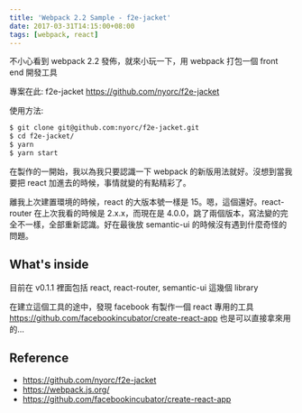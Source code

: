 ```yaml
---
title: 'Webpack 2.2 Sample - f2e-jacket'
date: 2017-03-31T14:15:00+08:00
tags: [webpack, react]
---
```

不小心看到 webpack 2.2 發佈，就來小玩一下，用 webpack 打包一個 front end 開發工具

專案在此: f2e-jacket https://github.com/nyorc/f2e-jacket

使用方法:

```bash
$ git clone git@github.com:nyorc/f2e-jacket.git
$ cd f2e-jacket/
$ yarn
$ yarn start
```

在製作的一開始，我以為我只要認識一下 webpack 的新版用法就好。沒想到當我要把 react 加進去的時候，事情就變的有點精彩了。

離我上次建置環境的時候，react 的大版本號一樣是 15。嗯，這個還好。react-router 在上次我看的時候是 2.x.x，而現在是 4.0.0，跳了兩個版本，寫法變的完全不一樣，全部重新認識。好在最後放 semantic-ui 的時候沒有遇到什麼奇怪的問題。

## What's inside

目前在 v0.1.1 裡面包括 react, react-router, semantic-ui 這幾個 library

在建立這個工具的途中，發現 facebook 有製作一個 react 專用的工具 https://github.com/facebookincubator/create-react-app
也是可以直接拿來用的…

## Reference
- https://github.com/nyorc/f2e-jacket
- https://webpack.js.org/
- https://github.com/facebookincubator/create-react-app
